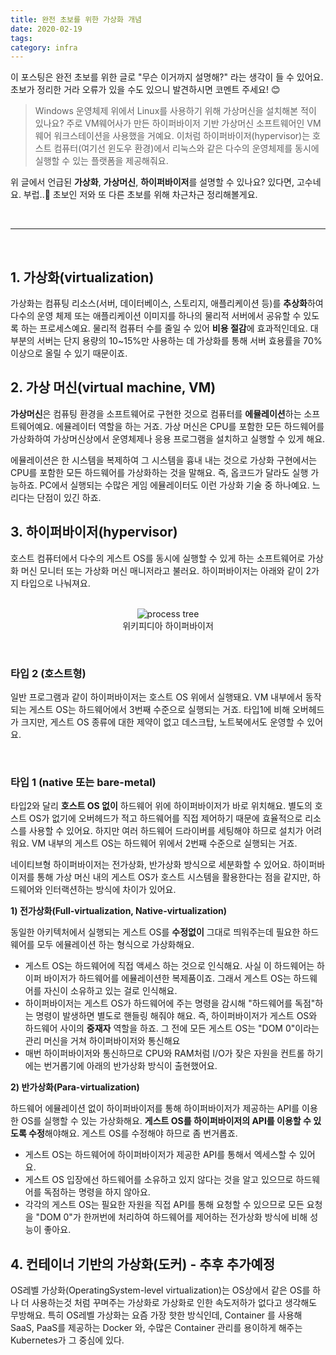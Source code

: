 ```yaml
---
title: 완전 초보를 위한 가상화 개념
date: 2020-02-19
tags: 
category: infra
---
```


이 포스팅은 완전 초보를 위한 글로 "무슨 이거까지 설명해?" 라는 생각이 들 수 있어요. 초보가 정리한 거라 오류가 있을 수도 있으니 발견하시면 코멘트 주세요! 😊

> Windows 운영체제 위에서 Linux를 사용하기 위해 가상머신을 설치해본 적이 있나요? 주로 VM웨어사가 만든 하이퍼바이저 기반 가상머신 소프트웨어인 VM웨어 워크스테이션을 사용했을 거예요. 이처럼 하이퍼바이저(hypervisor)는 호스트 컴퓨터(여기선 윈도우 환경)에서 리눅스와 같은 다수의 운영체제를 동시에 실행할 수 있는 플랫폼을 제공해줘요.

위 글에서 언급된 **가상화**, **가상머신**, **하이퍼바이저**를 설명할 수 있나요? 있다면, 고수네요. 부럽..🤣 초보인 저와 또 다른 초보를 위해 차근차근 정리해볼게요.

<br/>

---

<br/>

## 1. 가상화(virtualization)
가상화는 컴퓨팅 리소스(서버, 데이터베이스, 스토리지, 애플리케이션 등)를 **추상화**하여 다수의 운영 체제 또는 애플리케이션 이미지를 하나의 물리적 서버에서 공유할 수 있도록 하는 프로세스예요. 물리적 컴퓨터 수를 줄일 수 있어 **비용 절감**에 효과적인데요. 대부분의 서버는 단지 용량의 10~15%만 사용하는 데 가상화를 통해 서버 효용률을 70% 이상으로 올릴 수 있기 때문이죠.

## 2. 가상 머신(virtual machine, VM)
**가상머신**은 컴퓨팅 환경을 소프트웨어로 구현한 것으로 컴퓨터를 **에뮬레이션**하는 소프트웨어예요. 
에뮬레이터 역할을 하는 거죠. 가상 머신은 CPU를 포함한 모든 하드웨어를 가상화하여 가상머신상에서 운영체제나 응용 프로그램을 설치하고 실행할 수 있게 해요. 

<span class="clr-grey">에뮬레이션은 한 시스템을 복제하여 그 시스템을 흉내 내는 것으로 가상화 구현에서는 CPU를 포함한 모든 하드웨어를 가상화하는 것을 말해요. 즉, 옵코드가 달라도 실행 가능하죠. PC에서 실행되는 수많은 게임 에뮬레이터도 이런 가상화 기술 중 하나예요. 느리다는 단점이 있긴 하죠.</span>

## 3. 하이퍼바이저(hypervisor)
호스트 컴퓨터에서 다수의 게스트 OS를 동시에 실행할 수 있게 하는 소프트웨어로 가상화 머신 모니터 또는 가상화 머신 매니저라고 불러요. 하이퍼바이저는 아래와 같이 2가지 타입으로 나눠져요.
<br/><br/>

<div style="text-align:center">

![process tree](/assets/images/2020-02-19-img/Hyperviseur.png) 
<br/>
<span class="clr-grey">위키피디아 하이퍼바이저</span>
</div>
<br/>

### 타입 2 (호스트형)
일반 프로그램과 같이 하이퍼바이저는 호스트 OS 위에서 실행돼요. VM 내부에서 동작되는 게스트 OS는 하드웨어에서 3번째 수준으로 실행되는 거죠. 타입1에 비해 오버헤드가 크지만, 게스트 OS 종류에 대한 제약이 없고 데스크탑, 노트북에서도 운영할 수 있어요.

<BR/>

### 타입 1 (native 또는 bare-metal)
타입2와 달리 **호스트 OS 없이** 하드웨어 위에 하이퍼바이저가 바로 위치해요. 별도의 호스트 OS가 없기에 오버헤드가 적고 하드웨어를 직접 제어하기 때문에 효율적으로 리소스를 사용할 수 있어요. 하지만 여러 하드웨어 드라이버를 세팅해야 하므로 설치가 어려워요. VM 내부의 게스트 OS는 하드웨어 위에서 2번째 수준으로 실행되는 거죠.

<span class="clr-grey">네이티브형 하이퍼바이저는 전가상화, 반가상화 방식으로 세분화할 수 있어요. 하이퍼바이저를 통해 가상 머신 내의 게스트 OS가 호스트 시스템을 활용한다는 점을 같지만, 하드웨어와 인터랙션하는 방식에 차이가 있어요.</span>

**1) 전가상화(Full-virtualization, Native-virtualization)**   

동일한 아키텍처에서 실행되는 게스트 OS를 **수정없이** 그대로 띄워주는데 필요한 하드웨어를 모두 에뮬레이션 하는 형식으로 가상화해요.

- 게스트 OS는 하드웨어에 직접 액세스 하는 것으로 인식해요. 사실 이 하드웨어는 하이퍼 바이저가 하드웨어를 에뮬레이션한 복제품이죠. 그래서 게스트 OS는 하드웨어를 자신이 소유하고 있는 걸로 인식해요.
- 하이퍼바이저는 게스트 OS가 하드웨어에 주는 명령을 감시해 "하드웨어를 독점"하는 명령이 발생하면 별도로 핸들링 해줘야 해요. 즉, 하이퍼바이저가 게스트 OS와 하드웨어 사이의 **중재자** 역할을 하죠. 그 전에 모든 게스트 OS는 "DOM 0"이라는 관리 머신을 거쳐 하이퍼바이저와 통신해요
- 매번 하이퍼바이저와 통신하므로 CPU와 RAM처럼 I/O가 잦은 자원을 컨트롤 하기에는 번거롭기에 아래의 반가상화 방식이 출현했어요.

**2) 반가상화(Para-virtualization)**

하드웨어 에뮬레이션 없이 하이퍼바이저를 통해 하이퍼바이저가 제공하는 API를 이용한 OS를 실행할 수 있는 가상화해요. **게스트 OS를 하이퍼바이저의 API를 이용할 수 있도록 수정**해야해요. 게스트 OS를 수정해야 하므로 좀 번거롭죠.

- 게스트 OS는 하드웨어에 하이퍼바이저가 제공한 API를 통해서 엑세스할 수 있어요.
- 게스트 OS 입장에선 하드웨어를 소유하고 있지 않다는 것을 알고 있으므로 하드웨어를 독점하는 명령을 하지 않아요.
- 각각의 게스트 OS는 필요한 자원을 직접 API를 통해 요청할 수 있으므로 모든 요청을 "DOM 0"가 한꺼번에 처리하여 하드웨어를 제어하는 전가상화 방식에 비해 성능이 좋아요.

## 4. 컨테이너 기반의 가상화(도커) - 추후 추가예정
OS레벨 가상화(OperatingSystem-level virtualization)는 OS상에서 같은 OS를 하나 더 사용하는것 처럼 꾸며주는 가상화로 가상화로 인한 속도저하가 없다고 생각해도 무방해요. 특히 OS레벨 가상화는 요즘 가장 핫한 방식인데, Container 를 사용해 SaaS, PaaS를 제공하는 Docker 와, 수많은 Container 관리를 용이하게 해주는 Kubernetes가 그 중심에 있다.








